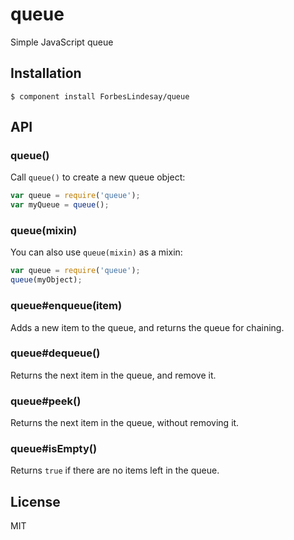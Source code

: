 
# queue

  Simple JavaScript queue

## Installation

    $ component install ForbesLindesay/queue

## API

### queue()

  Call `queue()` to create a new queue object:

  ```javascript
  var queue = require('queue');
  var myQueue = queue();
  ```
### queue(mixin)

  You can also use `queue(mixin)` as a mixin:

  ```javascript
  var queue = require('queue');
  queue(myObject);
  ```

### queue#enqueue(item)

  Adds a new item to the queue, and returns the queue for chaining.

### queue#dequeue()

  Returns the next item in the queue, and remove it.

### queue#peek()

  Returns the next item in the queue, without removing it.

### queue#isEmpty()

  Returns `true` if there are no items left in the queue.

## License

  MIT
